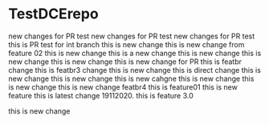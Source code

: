 # TestDCErepo
new changes for PR test
new changes for PR test
new changes for PR test
this is PR test for int branch
this is new change
this is new change from feature 02
this is new change
this is a new change
this is new change
this is new change
this is new change
this is new change for PR
this is featbr change
this is featbr3 change
this is new change
this is direct change
this is new change
this is new change
this is new cahgne
this is new change
this is new change
this is new change featbr4
this is feature01
this is new feature
this is latest change
19112020.
this is feature 3.0

this is new change